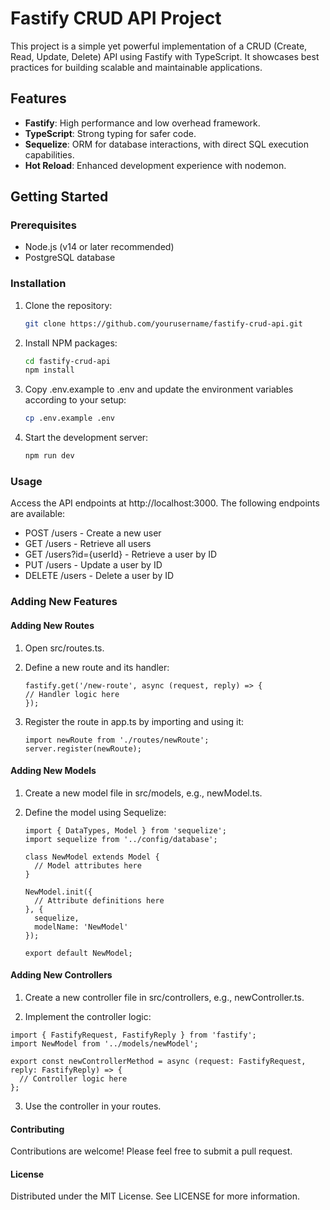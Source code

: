 # Fastify CRUD API Project

This project is a simple yet powerful implementation of a CRUD (Create, Read, Update, Delete) API using Fastify with TypeScript. It showcases best practices for building scalable and maintainable applications.

## Features

- **Fastify**: High performance and low overhead framework.
- **TypeScript**: Strong typing for safer code.
- **Sequelize**: ORM for database interactions, with direct SQL execution capabilities.
- **Hot Reload**: Enhanced development experience with nodemon.

## Getting Started

### Prerequisites

- Node.js (v14 or later recommended)
- PostgreSQL database

### Installation

1. Clone the repository:

   ```sh
   git clone https://github.com/yourusername/fastify-crud-api.git
   ```

2. Install NPM packages:

   ```sh
   cd fastify-crud-api
   npm install
   ```

3. Copy .env.example to .env and update the environment variables according to your setup:

   ```sh
   cp .env.example .env
   ```

4. Start the development server:

   ```sh
   npm run dev
   ```

### Usage

Access the API endpoints at http://localhost:3000. The following endpoints are available:

- POST /users - Create a new user
- GET /users - Retrieve all users
- GET /users?id={userId} - Retrieve a user by ID
- PUT /users - Update a user by ID
- DELETE /users - Delete a user by ID

### Adding New Features

#### Adding New Routes

1. Open src/routes.ts.

2. Define a new route and its handler:

   ```TS
   fastify.get('/new-route', async (request, reply) => {
   // Handler logic here
   });
   ```

3. Register the route in app.ts by importing and using it:

   ```TS
   import newRoute from './routes/newRoute';
   server.register(newRoute);
   ```

#### Adding New Models

1. Create a new model file in src/models, e.g., newModel.ts.

2. Define the model using Sequelize:

   ```TS
   import { DataTypes, Model } from 'sequelize';
   import sequelize from '../config/database';

   class NewModel extends Model {
     // Model attributes here
   }

   NewModel.init({
     // Attribute definitions here
   }, {
     sequelize,
     modelName: 'NewModel'
   });

   export default NewModel;
   ```

#### Adding New Controllers

1. Create a new controller file in src/controllers, e.g., newController.ts.

2. Implement the controller logic:

```TS
import { FastifyRequest, FastifyReply } from 'fastify';
import NewModel from '../models/newModel';

export const newControllerMethod = async (request: FastifyRequest, reply: FastifyReply) => {
  // Controller logic here
};
```

3. Use the controller in your routes.

#### Contributing

Contributions are welcome! Please feel free to submit a pull request.

#### License

Distributed under the MIT License. See LICENSE for more information.
